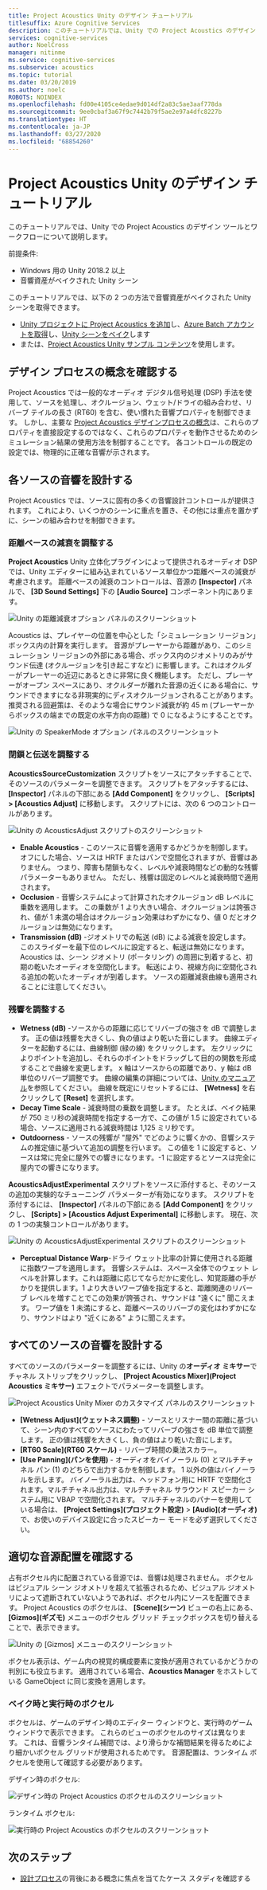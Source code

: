 ```yaml
---
title: Project Acoustics Unity のデザイン チュートリアル
titlesuffix: Azure Cognitive Services
description: このチュートリアルでは、Unity での Project Acoustics のデザイン ワークフローについて説明します。
services: cognitive-services
author: NoelCross
manager: nitinme
ms.service: cognitive-services
ms.subservice: acoustics
ms.topic: tutorial
ms.date: 03/20/2019
ms.author: noelc
ROBOTS: NOINDEX
ms.openlocfilehash: fd00e4105ce4edae9d014df2a83c5ae3aaf778da
ms.sourcegitcommit: 9ee0cbaf3a67f9c7442b79f5ae2e97a4dfc8227b
ms.translationtype: HT
ms.contentlocale: ja-JP
ms.lasthandoff: 03/27/2020
ms.locfileid: "68854260"
---
```

# <a name="project-acoustics-unity-design-tutorial"></a>Project Acoustics Unity のデザイン チュートリアル
このチュートリアルでは、Unity での Project Acoustics のデザイン ツールとワークフローについて説明します。

前提条件:
* Windows 用の Unity 2018.2 以上
* 音響資産がベイクされた Unity シーン

このチュートリアルでは、以下の 2 つの方法で音響資産がベイクされた Unity シーンを取得できます。
* [Unity プロジェクトに Project Acoustics を追加](unity-integration.md)し、[Azure Batch アカウントを取得](create-azure-account.md)し、[Unity シーンをベイク](unity-baking.md)します
* または、[Project Acoustics Unity サンプル コンテンツ](unity-quickstart.md)を使用します。

## <a name="review-design-process-concepts"></a>デザイン プロセスの概念を確認する
Project Acoustics では一般的なオーディオ デジタル信号処理 (DSP) 手法を使用して、ソースを処理し、オクルージョン、ウェット/ドライの組み合わせ、リバーブ テイルの長さ (RT60) を含む、使い慣れた音響プロパティを制御できます。 しかし、主要な [Project Acoustics デザインプロセスの概念](design-process.md)は、これらのプロパティを直接設定するのではなく、これらのプロパティを動作させるためのシミュレーション結果の使用方法を制御することです。 各コントロールの既定の設定では、物理的に正確な音響が示されます。

## <a name="design-acoustics-for-each-source"></a>各ソースの音響を設計する
Project Acoustics では、ソースに固有の多くの音響設計コントロールが提供されます。 これにより、いくつかのシーンに重点を置き、その他には重点を置かずに、シーンの組み合わせを制御できます。

### <a name="adjust-distance-based-attenuation"></a>距離ベースの減衰を調整する
**Project Acoustics** Unity 立体化プラグインによって提供されるオーディオ DSP では、Unity エディターに組み込まれているソース単位かつ距離ベースの減衰が考慮されます。 距離ベースの減衰のコントロールは、音源の **[Inspector]** パネルで、 **[3D Sound Settings]** 下の **[Audio Source]** コンポーネント内にあります。

![Unity の距離減衰オプション パネルのスクリーンショット](media/distance-attenuation.png)

Acoustics は、プレイヤーの位置を中心とした「シミュレーション リージョン」ボックス内の計算を実行します。 音源がプレーヤーから距離があり、このシミュレーション リージョンの外部にある場合、ボックス内のジオメトリのみがサウンド伝達 (オクルージョンを引き起こすなど) に影響します。これはオクルダーがプレーヤーの近辺にあるときに非常に良く機能します。 ただし、プレーヤーがオープン スペースにあり、オクルダーが離れた音源の近くにある場合に、サウンドできますになる非現実的にディスオクルージョンされることがあります。 推奨される回避策は、そのような場合にサウンド減衰が約 45 m (プレーヤーからボックスの端までの既定の水平方向の距離) で 0 になるようにすることです。

![Unity の SpeakerMode オプション パネルのスクリーンショット](media/speaker-mode.png)

### <a name="adjust-occlusion-and-transmission"></a>閉鎖と伝送を調整する
**AcousticsSourceCustomization** スクリプトをソースにアタッチすることで、そのソースのパラメーターを調整できます。 スクリプトをアタッチするには、 **[Inspector]** パネルの下部にある **[Add Component]** をクリックし、 **[Scripts] > [Acoustics Adjust]** に移動します。 スクリプトには、次の 6 つのコントロールがあります。

![Unity の AcousticsAdjust スクリプトのスクリーンショット](media/acoustics-adjust.png)

* **Enable Acoustics** - このソースに音響を適用するかどうかを制御します。 オフにした場合、ソースは HRTF またはパンで空間化されますが、音響はありません。 つまり、障害も閉鎖もなく、レベルや減衰時間などの動的な残響パラメーターもありません。 ただし、残響は固定のレベルと減衰時間で適用されます。
* **Occlusion** - 音響システムによって計算されたオクルージョン dB レベルに乗数を適用します。 この乗数が 1 より大きい場合、オクルージョンは誇張され、値が 1 未満の場合はオクルージョン効果はわずかになり、値 0 だとオクルージョンは無効になります。
* **Transmission (dB)** -ジオメトリでの転送 (dB) による減衰を設定します。 このスライダーを最下位のレベルに設定すると、転送は無効になります。 Acoustics は、シーン ジオメトリ (ポータリング) の周囲に到着すると、初期の乾いたオーディオを空間化します。 転送により、視線方向に空間化される追加の乾いたオーディオが到着します。 ソースの距離減衰曲線も適用されることに注意してください。

### <a name="adjust-reverberation"></a>残響を調整する
* **Wetness (dB)** -ソースからの距離に応じてリバーブの強さを dB で調整します。 正の値は残響を大きくし、負の値はより乾いた音にします。 曲線エディターを起動するには、曲線制御 (緑の線) をクリックします。 左クリックによりポイントを追加し、それらのポイントをドラッグして目的の関数を形成することで曲線を変更します。 x 軸はソースからの距離であり、y 軸は dB 単位のリバーブ調整です。 曲線の編集の詳細については、[Unity のマニュアル](https://docs.unity3d.com/Manual/EditingCurves.html)を参照してください。 曲線を既定にリセットするには、 **[Wetness]** を右クリックして **[Reset]** を選択します。
* **Decay Time Scale** - 減衰時間の乗数を調整します。 たとえば、ベイク結果が 750 ミリ秒の減衰時間を指定する一方で、この値が 1.5 に設定されている場合、ソースに適用される減衰時間は 1,125 ミリ秒です。
* **Outdoorness** - ソースの残響が "屋外" でどのように響くかの、音響システムの推定値に基づいて追加の調整を行います。 この値を 1 に設定すると、ソースは常に完全に屋外での響きになります。-1 に設定するとソースは完全に屋内での響きになります。

**AcousticsAdjustExperimental** スクリプトをソースに添付すると、そのソースの追加の実験的なチューニング パラメーターが有効になります。 スクリプトを添付するには、 **[Inspector]** パネルの下部にある **[Add Component]** をクリックし、 **[Scripts] > [Acoustics Adjust Experimental]** に移動します。 現在、次の 1 つの実験コントロールがあります。

![Unity の AcousticsAdjustExperimental スクリプトのスクリーンショット](media/acoustics-adjust-experimental.png)

* **Perceptual Distance Warp**-ドライ ウェット比率の計算に使用される距離に指数ワープを適用します。 音響システムは、スペース全体でのウェット レベルを計算します。これは距離に応じてならだかに変化し、知覚距離の手がかりを提供します。1 より大きいワープ値を指定すると、距離関連のリバーブ レベルを増すことでこの効果が誇張され、サウンドは "遠くに" 聞こえます。 ワープ値を 1 未満にすると、距離ベースのリバーブの変化はわずかになり、サウンドはより "近くにある" ように聞こえます。

## <a name="design-acoustics-for-all-sources"></a>すべてのソースの音響を設計する
すべてのソースのパラメーターを調整するには、Unity の**オーディオ ミキサー**でチャネル ストリップをクリックし、 **[Project Acoustics Mixer]\(Project Acoustics ミキサー\)** エフェクトでパラメーターを調整します。

![Project Acoustics Unity Mixer のカスタマイズ パネルのスクリーンショット](media/mixer-parameters.png)

* **[Wetness Adjust]\(ウェットネス調整\)** - ソースとリスナー間の距離に基づいて、シーン内のすべてのソースにわたってリバーブの強さを dB 単位で調整します。 正の値は残響を大きくし、負の値はより乾いた音にします。
* **[RT60 Scale]\(RT60 スケール\)** - リバーブ時間の乗法スカラー。
* **[Use Panning]\(パンを使用\)** - オーディオをバイノーラル (0) とマルチチャネル パン (1) のどちらで出力するかを制御します。 1 以外の値はバイノーラルを示します。 バイノーラル出力は、ヘッドフォン用に HRTF で空間化されます。マルチチャネル出力は、マルチチャネル サラウンド スピーカー システム用に VBAP で空間化されます。 マルチチャネルのパナーを使用している場合は、 **[Project Settings]\(プロジェクト設定\)**  >  **[Audio]\(オーディオ\)** で、お使いのデバイス設定に合ったスピーカー モードを必ず選択してください。

## <a name="check-proper-sound-source-placement"></a>適切な音源配置を確認する
占有ボクセル内に配置されている音源では、音響は処理されません。 ボクセルはビジュアル シーン ジオメトリを超えて拡張されるため、ビジュアル ジオメトリによって遮断されていないようであれば、ボクセル内にソースを配置できます。 Project Acoustics のボクセルは、 **[Scene]\(シーン\)** ビューの右上にある、 **[Gizmos]\(ギズモ\)** メニューのボクセル グリッド チェックボックスを切り替えることで、表示できます。

![Unity の [Gizmos] メニューのスクリーンショット](media/gizmos-menu.png)  

ボクセル表示は、ゲーム内の視覚的構成要素に変換が適用されているかどうかの判別にも役立ちます。 適用されている場合、**Acoustics Manager** をホストしている GameObject に同じ変換を適用します。

### <a name="bake-time-vs-run-time-voxels"></a>ベイク時と実行時のボクセル
ボクセルは、ゲームのデザイン時のエディター ウィンドウと、実行時のゲーム ウィンドウで表示できます。 これらのビューのボクセルのサイズは異なります。 これは、音響ランタイム補間では、より滑らかな補間結果を得るためにより細かいボクセル グリッドが使用されるためです。 音源配置は、ランタイム ボクセルを使用して確認する必要があります。

デザイン時のボクセル:

![デザイン時の Project Acoustics のボクセルのスクリーンショット](media/voxels-design-time.png)

ランタイム ボクセル:

![実行時の Project Acoustics のボクセルのスクリーンショット](media/voxels-runtime.png)

## <a name="next-steps"></a>次のステップ
* [設計プロセス](design-process.md)の背後にある概念に焦点を当てたケース スタディを確認する

